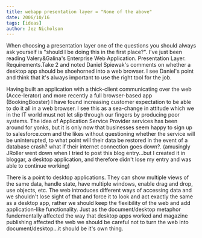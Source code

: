 ```yaml
---
title: webapp presentation layer = "None of the above"
date: 2006/10/16
tags: [ideas]
author: Jez Nicholson
---
```

When choosing a presentation layer one of the questions you should always ask yourself is "should I be doing this in the first place?". I've just been reading Valery&Galina's Enterprise Web Application. Presentation Layer. Requirements.Take 2 and noted Daniel Spiewak's comments on whether a desktop app should be shoehorned into a web browser. I see Daniel's point and think that it's always important to use the right tool for the job.

Having built an application with a thick-client communicating over the web (Acce-lerator) and more recently a full browser-based app (BookingBooster) I have found increasing customer expectation to be able to do it all in a web browser. I see this as a sea-change in attitude which we in the IT world must not let slip through our fingers by producing poor systems. The idea of Application Service Provider services has been around for yonks, but it is only now that businesses seem happy to sign up to salesforce.com and the likes without questioning whether the service will be uninterupted, to what point will their data be restored in the event of a database crash? what if their internet connection goes down?. (amusingly JRoller went down when I tried to post this blog entry...but I created it in bloggar, a desktop application, and therefore didn't lose my entry and was able to continue working)

There is a point to desktop applications. They can show multiple views of the same data, handle state, have multiple windows, enable drag and drop, use objects, etc. The web introduces different ways of accessing data and we shouldn't lose sight of that and force it to look and act exactly the same as a desktop app, rather we should keep the flexibility of the web and add application-like functionality. Just as the document/desktop metaphor fundementally affected the way that desktop apps worked and magazine publishing affected the web we should be careful not to turn the web into document/desktop...it should be it's own thing.